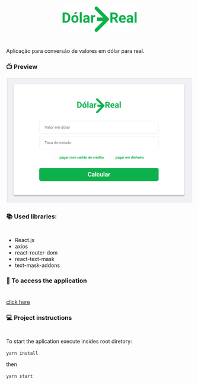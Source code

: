 <p align="center" style="margin-top: 10px">
  <img src="src/assets/logo.png" width="200">
</p>

#

Aplicação para conversão de valores em dólar para real.

### :tv: Preview 

<p align="center">
  <img src="./app.gif" width="500">
</p>


### :books: Used libraries:
#
- React.js
- axios
- react-router-dom
- react-text-mask
- text-mask-addons

### :page_facing_up: To access the application
#

[click here](https://dolartoreal.netlify.com/)

### :computer: Project instructions
#
To start the aplication execute insides root diretory: 

`yarn install`

then

`yarn start`
